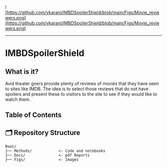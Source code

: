 ![https://github.com/vkarani/IMBDSpoilerShield/blob/main/Figs/Movie_reviewers.png](https://github.com/vkarani/IMBDSpoilerShield/blob/main/Figs/Movie_reviewers.png)

--------------------
# IMBDSpoilerShield

## What is it?
Avid theater goers provide plenty of reviews of movies that they have seen to sites like IMDB. The idea is to select those reviews that do not have spoilers and present these to visitors to the site to see if they would like to watch them.

## Table of Contents

## 🗂️ Repository Structure

```
Root/
├── Methods/            <- Code and notebooks
├── Docs/               <- pdf Reports
├── Figs/               <- Images 
```

